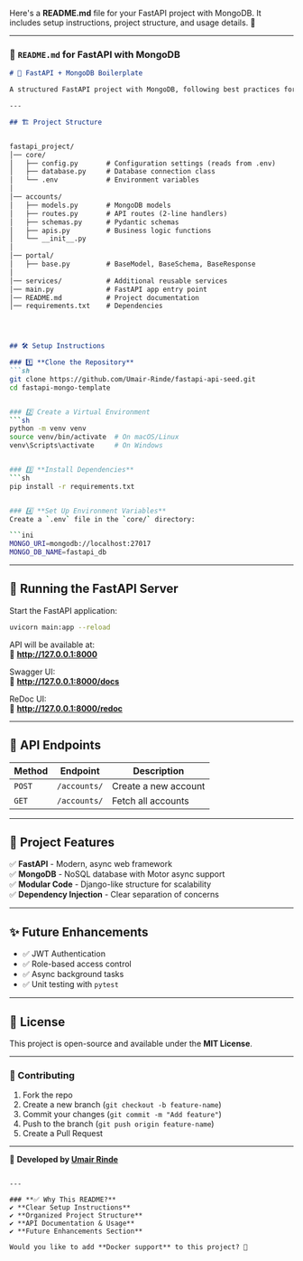 Here's a **README.md** file for your FastAPI project with MongoDB. It includes setup instructions, project structure, and usage details. 🚀  

---

### **📌 `README.md` for FastAPI with MongoDB**
```markdown
# 🚀 FastAPI + MongoDB Boilerplate

A structured FastAPI project with MongoDB, following best practices for modularity and scalability.

---

## 🏗️ Project Structure


fastapi_project/
│── core/
│   ├── config.py       # Configuration settings (reads from .env)
│   ├── database.py     # Database connection class
│   └── .env            # Environment variables
│   
│── accounts/
│   ├── models.py       # MongoDB models
│   ├── routes.py       # API routes (2-line handlers)
│   ├── schemas.py      # Pydantic schemas
│   ├── apis.py         # Business logic functions
│   └── __init__.py     
│
│── portal/
│   ├── base.py         # BaseModel, BaseSchema, BaseResponse
│
│── services/           # Additional reusable services
│── main.py             # FastAPI app entry point
│── README.md           # Project documentation
│── requirements.txt    # Dependencies




## 🛠️ Setup Instructions

### 1️⃣ **Clone the Repository**
```sh
git clone https://github.com/Umair-Rinde/fastapi-api-seed.git
cd fastapi-mongo-template


### 2️⃣ Create a Virtual Environment
```sh
python -m venv venv
source venv/bin/activate  # On macOS/Linux
venv\Scripts\activate     # On Windows


### 3️⃣ **Install Dependencies**
```sh
pip install -r requirements.txt


### 4️⃣ **Set Up Environment Variables**
Create a `.env` file in the `core/` directory:

```ini
MONGO_URI=mongodb://localhost:27017
MONGO_DB_NAME=fastapi_db
```

---

## 🚀 Running the FastAPI Server

Start the FastAPI application:
```sh
uvicorn main:app --reload
```

API will be available at:  
🔗 **http://127.0.0.1:8000**

Swagger UI:  
📜 **http://127.0.0.1:8000/docs**

ReDoc UI:  
📜 **http://127.0.0.1:8000/redoc**

---

## 📡 API Endpoints

| Method | Endpoint           | Description             |
|--------|--------------------|-------------------------|
| `POST` | `/accounts/`       | Create a new account   |
| `GET`  | `/accounts/`       | Fetch all accounts     |

---

## 🔧 Project Features

✅ **FastAPI** - Modern, async web framework  
✅ **MongoDB** - NoSQL database with Motor async support  
✅ **Modular Code** - Django-like structure for scalability  
✅ **Dependency Injection** - Clear separation of concerns  

---

## ✨ Future Enhancements
- ✅ JWT Authentication  
- ✅ Role-based access control  
- ✅ Async background tasks  
- ✅ Unit testing with `pytest`  

---

## 📝 License
This project is open-source and available under the **MIT License**.

---

### 🤝 Contributing
1. Fork the repo  
2. Create a new branch (`git checkout -b feature-name`)  
3. Commit your changes (`git commit -m "Add feature"`)  
4. Push to the branch (`git push origin feature-name`)  
5. Create a Pull Request  

---

🔹 **Developed by [Umair Rinde](https://github.com/Umair-Rinde)**  
```

---

### **✅ Why This README?**
✔ **Clear Setup Instructions**  
✔ **Organized Project Structure**  
✔ **API Documentation & Usage**  
✔ **Future Enhancements Section**  

Would you like to add **Docker support** to this project? 🚀
